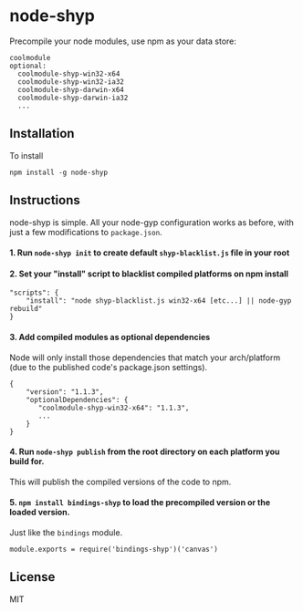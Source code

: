 # node-shyp

Precompile your node modules, use npm as your data store:

```
coolmodule
optional:
  coolmodule-shyp-win32-x64
  coolmodule-shyp-win32-ia32
  coolmodule-shyp-darwin-x64
  coolmodule-shyp-darwin-ia32
  ...
```

## Installation

To install

```
npm install -g node-shyp
```

## Instructions

node-shyp is simple. All your node-gyp configuration works as before, with just a few modifications to `package.json`.

#### 1. Run `node-shyp init` to create default `shyp-blacklist.js` file in your root

#### 2. Set your "install" script to blacklist compiled platforms on npm install

```
"scripts": {
	"install": "node shyp-blacklist.js win32-x64 [etc...] || node-gyp rebuild"
}
```

#### 3. Add compiled modules as optional dependencies

Node will only install those dependencies that match your arch/platform (due to the published code's package.json settings).

```
{
	"version": "1.1.3",
	"optionalDependencies": {
       "coolmodule-shyp-win32-x64": "1.1.3",
       ...
    }
}
```

#### 4. Run `node-shyp publish` from the root directory on each platform you build for.

This will publish the compiled versions of the code to npm.

#### 5. `npm install bindings-shyp` to load the precompiled version or the loaded version.

Just like the `bindings` module.

```
module.exports = require('bindings-shyp')('canvas')
```

## License 

MIT